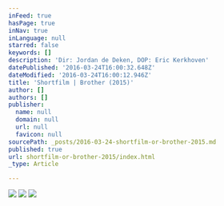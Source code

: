 ```yaml
---
inFeed: true
hasPage: true
inNav: true
inLanguage: null
starred: false
keywords: []
description: 'Dir: Jordan de Deken, DOP: Eric Kerkhoven'
datePublished: '2016-03-24T16:00:32.648Z'
dateModified: '2016-03-24T16:00:12.946Z'
title: 'Shortfilm | Brother (2015)'
author: []
authors: []
publisher:
  name: null
  domain: null
  url: null
  favicon: null
sourcePath: _posts/2016-03-24-shortfilm-or-brother-2015.md
published: true
url: shortfilm-or-brother-2015/index.html
_type: Article

---
```

![](https://the-grid-user-content.s3-us-west-2.amazonaws.com/eefa5205-58f0-4c8e-aa5e-acb783ba040a.png)
![](https://the-grid-user-content.s3-us-west-2.amazonaws.com/6e4f7d7a-edc7-4c12-9c15-0a41c73f9685.jpg)
![](https://the-grid-user-content.s3-us-west-2.amazonaws.com/98a51b2f-99c6-4c03-a32e-ce4cd7c990ba.jpg)